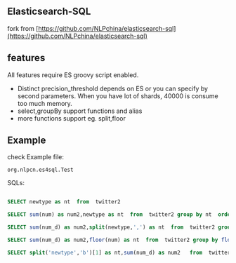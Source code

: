 ## Elasticsearch-SQL

fork from [https://github.com/NLPchina/elasticsearch-sql](https://github.com/NLPchina/elasticsearch-sql)

## features 

All features require ES groovy script enabled.

* Distinct precision_threshold depends on ES or you can specify by second parameters.
  When you have lot of shards, 40000 is consume too much memory. 
* select,groupBy support functions and alias
* more functions support eg. split,floor

## Example

check Example file:

```
org.nlpcn.es4sql.Test
```

SQLs:

```sql

SELECT newtype as nt  from  twitter2 

SELECT sum(num) as num2,newtype as nt  from  twitter2 group by nt  order by num2 

SELECT sum(num_d) as num2,split(newtype,',') as nt  from  twitter2 group by nt  order by num2

SELECT sum(num_d) as num2,floor(num) as nt  from  twitter2 group by floor(num),newtype  order by num2

SELECT split('newtype','b')[1] as nt,sum(num_d) as num2   from  twitter2 group by nt
 
```

    




